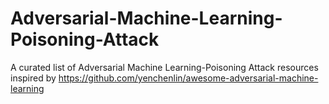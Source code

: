 # Adversarial-Machine-Learning-Poisoning-Attack
A curated list of Adversarial Machine Learning-Poisoning Attack resources inspired by https://github.com/yenchenlin/awesome-adversarial-machine-learning
